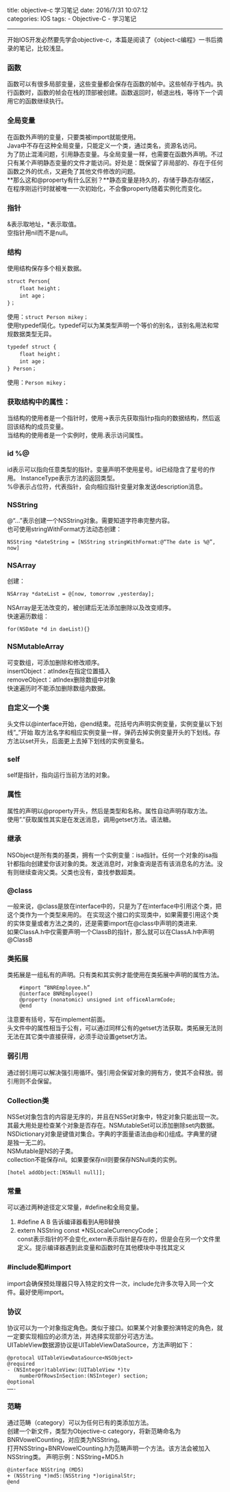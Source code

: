 title: objective-c 学习笔记
date: 2016/7/31 10:07:12  
categories: IOS
tags:
	- Objective-C
	- 学习笔记

---

开始IOS开发必然要先学会objective-c，本篇是阅读了《object-c编程》一书后摘录的笔记，比较浅显。

<!--more-->

### 函数
函数可以有很多局部变量，这些变量都会保存在函数的帧中。这些帧存于栈内。执行函数时，函数的帧会在栈的顶部被创建。函数返回时，帧退出栈，等待下一个调用它的函数继续执行。

### 全局变量
在函数外声明的变量，只要类被import就能使用。  
Java中不存在这种全局变量，只能定义一个类，通过类名，资源名访问。  
为了防止混淆问题，引用静态变量。与全局变量一样，也需要在函数外声明。不过只有某个声明静态变量的文件才能访问。好处是：既保留了非局部的、存在于任何函数之外的优点，又避免了其他文件修改的问题。  
**那么这和@property有什么区别？**静态变量是持久的，存储于静态存储区，在程序刚运行时就被唯一一次初始化，不会像property随着实例化而变化。

### 指针
&表示取地址，*表示取值。  
空指针用nil而不是null。

### 结构
使用结构保存多个相关数据。
```objc
struct Person{
	float height；
	int age；
}；
```
使用：`struct Person mikey；`  
使用typedef简化。typedef可以为某类型声明一个等价的别名，该别名用法和常规数据类型无异。
```objc
typedef struct {
	float height；
	int age；
} Person；
```
使用：`Person mikey；`

### 获取结构中的属性：
当结构的使用者是一个指针时，使用->表示先获取指针p指向的数据结构，然后返回该结构的成员变量。  
当结构的使用者是一个实例时，使用.表示访问属性。

### id %@
id表示可以指向任意类型的指针。变量声明不使用星号。id已经隐含了星号的作用。
InstanceType表示方法的返回类型。  
%@表示占位符，代表指针，会向相应指针变量对象发送description消息。

### NSString
@“…”表示创建一个NSString对象。需要知道字符串完整内容。  
也可使用stringWithFormat方法动态创建：
```objc
NSString *dateString = [NSString stringWithFormat:@“The date is %@”, now]
```

### NSArray
创建：
```objc
NSArray *dateList = @[now, tomorrow ,yesterday];
```
NSArray是无法改变的，被创建后无法添加删除以及改变顺序。  
快速遍历数组： 
```objc
for(NSDate *d in daeList){}
```

### NSMutableArray
可变数组，可添加删除和修改顺序。  
insertObject：atIndex在指定位置插入  
removeObject：atIndex删除数组中对象  
快速遍历时不能添加删除数组内数据。

### 自定义一个类
头文件以@interface开始，@end结束。花括号内声明实例变量，实例变量以下划线”_”开始
取方法名字和相应实例变量一样，弹药去掉实例变量开头的下划线。存方法以set开头，后面更上去掉下划线的实例变量名。

### self
self是指针，指向运行当前方法的对象。

### 属性
属性的声明以@property开头，然后是类型和名称。属性自动声明存取方法。  
使用”.”获取属性其实是在发送消息，调用getset方法。语法糖。

### 继承
NSObject是所有类的基类，拥有一个实例变量：isa指针。任何一个对象的isa指针都指向创建爱你该对象的类。发送消息时，对象查询是否有该消息名的方法。没有则继续查询父类。父类也没有，查找参数超类。

### @class
一般来说，@class是放在interface中的，只是为了在interface中引用这个类，把这个类作为一个类型来用的。 在实现这个接口的实现类中，如果需要引用这个类的实体变量或者方法之类的，还是需要import在@class中声明的类进来.  
如果ClassA.h中仅需要声明一个ClassB的指针，那么就可以在ClassA.h中声明@ClassB

### 类拓展
类拓展是一组私有的声明。只有类和其实例才能使用在类拓展中声明的属性方法。
```objc
	#import “BNREmployee.h”
	@interface BNREmployee()	
	@property (nonatomic) unsigned int officeAlarmCode;
	@end
```
注意要有括号，写在implement前面。  
头文件中的属性相当于公有，可以通过同样公有的getset方法获取。类拓展无法则无法在其它类中直接获得，必须手动设置getset方法。

### 弱引用
通过弱引用可以解决强引用循环。强引用会保留对象的拥有方，使其不会释放。弱引用则不会保留。

### Collection类
NSSet对象包含的内容是无序的，并且在NSSet对象中，特定对象只能出现一次。其最大用处是检查某个对象是否存在。NSMutableSet可以添加删除set内数据。  
NSDictionary对象是键值对集合。字典的字面量语法由@和{}组成。字典里的键是独一无二的。  
NSMutable是NS的子类。  
collection不能保存nil。如果要保存nil则要保存NSNull类的实例。
```objc
[hotel addObject:[NSNull null]];
```

### 常量
可以通过两种途径定义常量，#define和全局变量。  
1. #define A B 告诉编译器看到A用B替换
2. extern NSString const *NSLocaleCurrencyCode；  
const表示指针的不会变化,extern表示指针是存在的，但是会在另一个文件里定义。提示编译器遇到此变量和函数时在其他模块中寻找其定义

### #include和#import
import会确保预处理器只导入特定的文件一次，include允许多次导入同一个文件。最好使用import。



### 协议
协议可以为一个对象指定角色。类似于接口。如果某个对象要扮演特定的角色，就一定要实现相应的必须方法，并选择实现部分可选方法。  
UITableView数据源协议是UITableViewDataSource，方法声明如下：
```objc
@protocal UITableViewDataSource<NSObject>
@required
- (NSInteger)tableView:(UITableView *)tv
	numberOfRowsInSection:(NSInteger) section;
@optional
……. 
```

### 范畴
通过范畴（category）可以为任何已有的类添加方法。  
创建一个新文件，类型为Objective-c category，将新范畴命名为BNRVowelCounting，对应类为NSString。  
打开NSString+BNRVowelCounting.h为范畴声明一个方法。该方法会被加入NSString类。
声明示例：NSString+MD5.h
```objc
@interface NSString (MD5)
+ (NSString *)md5:(NSString *)originalStr;
@end
```


